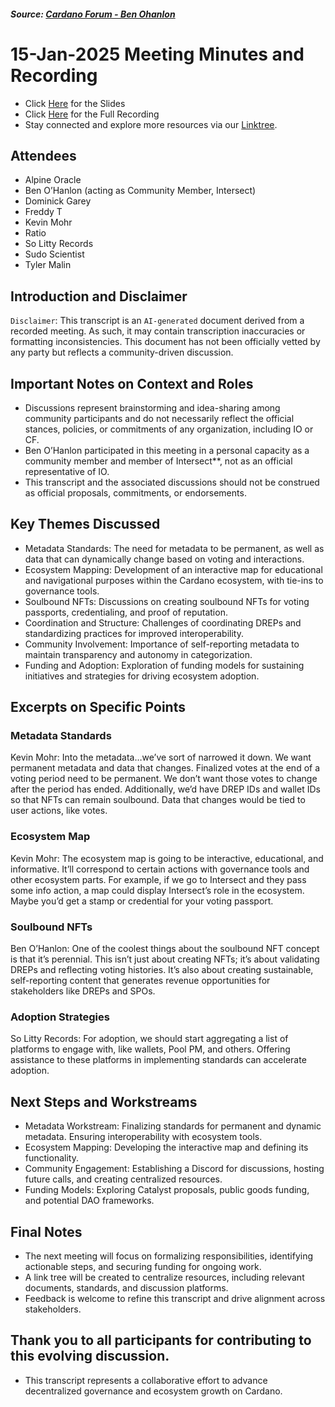 ##### Source: [Cardano Forum - Ben Ohanlon](https://forum.cardano.org/t/meeting-notes-drep-forum-drep-collective/142112/2?u=benohanlon)

# 15-Jan-2025 Meeting Minutes and Recording
- Click [Here](https://docs.google.com/presentation/d/1q6FP7HHiwQPoPBvIdxG7s5UoFDfBTuHY6_h2Knwu4-E/edit#slide=id.g325b0a0f96e_0_0) for the Slides
- Click [Here](https://x.com/benohanlon/status/1880296609793081854) for the Full Recording
- Stay connected and explore more resources via our [Linktree](https://linktr.ee/drepforum).

## Attendees
- Alpine Oracle
- Ben O’Hanlon (acting as Community Member, Intersect)
- Dominick Garey
- Freddy T
- Kevin Mohr
- Ratio
- So Litty Records
- Sudo Scientist
- Tyler Malin

## Introduction and Disclaimer
`Disclaimer`: This transcript is an `AI-generated` document derived from a recorded meeting. As such, it may contain transcription inaccuracies or formatting inconsistencies. This document has not been officially vetted by any party but reflects a community-driven discussion.

## Important Notes on Context and Roles
- Discussions represent brainstorming and idea-sharing among community participants and do not necessarily reflect the official stances, policies, or commitments of any organization, including IO or CF.
- Ben O’Hanlon participated in this meeting in a personal capacity as a community member and member of Intersect**, not as an official representative of IO.
- This transcript and the associated discussions should not be construed as official proposals, commitments, or endorsements.

## Key Themes Discussed
- Metadata Standards: The need for metadata to be permanent, as well as data that can dynamically change based on voting and interactions.
- Ecosystem Mapping: Development of an interactive map for educational and navigational purposes within the Cardano ecosystem, with tie-ins to governance tools.
- Soulbound NFTs: Discussions on creating soulbound NFTs for voting passports, credentialing, and proof of reputation.
- Coordination and Structure: Challenges of coordinating DREPs and standardizing practices for improved interoperability.
- Community Involvement: Importance of self-reporting metadata to maintain transparency and autonomy in categorization.
- Funding and Adoption: Exploration of funding models for sustaining initiatives and strategies for driving ecosystem adoption.

## Excerpts on Specific Points
### Metadata Standards
Kevin Mohr: Into the metadata…we’ve sort of narrowed it down. We want permanent metadata and data that changes. Finalized votes at the end of a voting period need to be permanent. We don’t want those votes to change after the period has ended. Additionally, we’d have DREP IDs and wallet IDs so that NFTs can remain soulbound. Data that changes would be tied to user actions, like votes.

### Ecosystem Map
Kevin Mohr: The ecosystem map is going to be interactive, educational, and informative. It’ll correspond to certain actions with governance tools and other ecosystem parts. For example, if we go to Intersect and they pass some info action, a map could display Intersect’s role in the ecosystem. Maybe you’d get a stamp or credential for your voting passport.

### Soulbound NFTs
Ben O’Hanlon: One of the coolest things about the soulbound NFT concept is that it’s perennial. This isn’t just about creating NFTs; it’s about validating DREPs and reflecting voting histories. It’s also about creating sustainable, self-reporting content that generates revenue opportunities for stakeholders like DREPs and SPOs.

### Adoption Strategies
So Litty Records: For adoption, we should start aggregating a list of platforms to engage with, like wallets, Pool PM, and others. Offering assistance to these platforms in implementing standards can accelerate adoption.

## Next Steps and Workstreams
- Metadata Workstream: Finalizing standards for permanent and dynamic metadata. Ensuring interoperability with ecosystem tools.
- Ecosystem Mapping: Developing the interactive map and defining its functionality.
- Community Engagement: Establishing a Discord for discussions, hosting future calls, and creating centralized resources.
- Funding Models: Exploring Catalyst proposals, public goods funding, and potential DAO frameworks.

## Final Notes
- The next meeting will focus on formalizing responsibilities, identifying actionable steps, and securing funding for ongoing work.
- A link tree will be created to centralize resources, including relevant documents, standards, and discussion platforms.
- Feedback is welcome to refine this transcript and drive alignment across stakeholders.

## Thank you to all participants for contributing to this evolving discussion.
- This transcript represents a collaborative effort to advance decentralized governance and ecosystem growth on Cardano.
